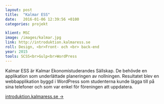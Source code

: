 ```yaml
---
layout: post
title:  "Kalmar ESS"
date:   2016-01-06 12:39:56 +0100
categories: projekt

klient: MSC
image: /images/kalmar.jpg
link: http://introduktion.kalmaress.se
roll: Design, <br>Front- och <br> back-end
year: 2015
tools: SCSS<br>Gulp<br>WordPress
---
```


Kalmar ESS är Kalmar Ekonomistuderandes Sällskap. De behövde en applikation som underlättade planeringen av nollningen. Resultatet blev en webbapplikation byggd i WordPress som studenterna kunde lägga till på sina telefoner och som var enkel för föreningen att uppdatera.

[introduktion.kalmaress.se →](http://introduktion.kalmaress.se)
